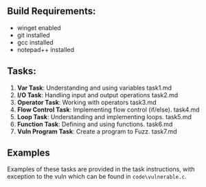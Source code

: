 
## Build Requirements:

- winget enabled
- git installed
- gcc installed
- notepad++ installed
  
## Tasks:

1. **Var Task**: Understanding and using variables             task1.md
3. **I/O Task**: Handling input and output operations          task2.md
4. **Operator Task**: Working with operators                   task3.md
5. **Flow Control Task**: Implementing flow control (if/else). task4.md
6. **Loop Task**: Understanding and implementing loops.        task5.md
7. **Function Task**: Defining and using functions.            task6.md
8. **Vuln Program Task**: Create a program to Fuzz.            task7.md


## Examples
Examples of these tasks are provided in the task instructions, with exception to the vuln which can be found in `code\vulnerable.c`.
